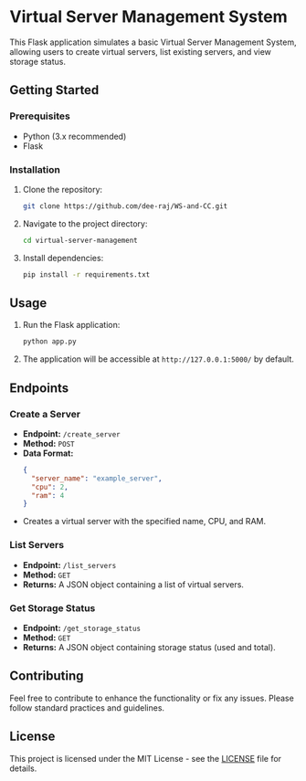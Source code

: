 # Virtual Server Management System

This Flask application simulates a basic Virtual Server Management System, allowing users to create virtual servers, list existing servers, and view storage status.

## Getting Started

### Prerequisites

- Python (3.x recommended)
- Flask

### Installation

1. Clone the repository:

   ```bash
   git clone https://github.com/dee-raj/WS-and-CC.git
   ```

2. Navigate to the project directory:

   ```bash
   cd virtual-server-management
   ```

3. Install dependencies:

   ```bash
   pip install -r requirements.txt
   ```

## Usage

1. Run the Flask application:

   ```bash
   python app.py
   ```

2. The application will be accessible at `http://127.0.0.1:5000/` by default.

## Endpoints

### Create a Server

- **Endpoint:** `/create_server`
- **Method:** `POST`
- **Data Format:**
  ```json
  {
    "server_name": "example_server",
    "cpu": 2,
    "ram": 4
  }
  ```
- Creates a virtual server with the specified name, CPU, and RAM.

### List Servers

- **Endpoint:** `/list_servers`
- **Method:** `GET`
- **Returns:** A JSON object containing a list of virtual servers.

### Get Storage Status

- **Endpoint:** `/get_storage_status`
- **Method:** `GET`
- **Returns:** A JSON object containing storage status (used and total).

## Contributing

Feel free to contribute to enhance the functionality or fix any issues. Please follow standard practices and guidelines.

## License

This project is licensed under the MIT License - see the [LICENSE](LICENSE) file for details.
